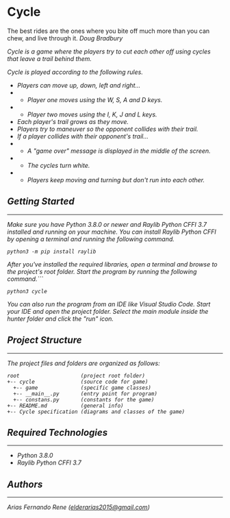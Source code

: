 # Cycle
The best rides are the ones where you
bite off much more than you can chew,
and live through it.
<i> Doug Bradbury <i>

Cycle is a game where the players try to cut each other off using cycles that leave a trail behind them.

Cycle is played according to the following rules.

- Players can move up, down, left and right...
- - Player one moves using the W, S, A and D keys.
- - Player two moves using the I, K, J and L keys.
- Each player's trail grows as they move.
- Players try to maneuver so the opponent collides with their trail.
- If a player collides with their opponent's trail...
- - A "game over" message is displayed in the middle of the screen.
- - The cycles turn white.
- - Players keep moving and turning but don't run into each other.

## Getting Started
---
Make sure you have Python 3.8.0 or newer and Raylib Python CFFI 3.7 installed and running on your machine. You can install Raylib Python CFFI by opening a terminal and running the following command.
```
python3 -m pip install raylib
```
After you've installed the required libraries, open a terminal and browse to the project's root folder. Start the program by running the following command.```
```
python3 cycle 
```
You can also run the program from an IDE like Visual Studio Code. Start your IDE and open the 
project folder. Select the main module inside the hunter folder and click the "run" icon.

## Project Structure
---
The project files and folders are organized as follows:
```
root                    (project root folder)
+-- cycle               (source code for game)
  +-- game              (specific game classes)
  +-- __main__.py       (entry point for program)
  +-- constans.py       (constants for the game)
+-- README.md           (general info)
+-- Cycle specification (diagrams and classes of the game)
```

## Required Technologies
---
* Python 3.8.0
* Raylib Python CFFI 3.7

## Authors
---
Arias Fernando Rene (elderarias2015@gmail.com)
